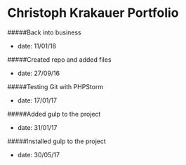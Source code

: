 Christoph Krakauer Portfolio 
===========================

#####Back into business

- date: 11/01/18

#####Created repo and added files

- date: 27/09/16

#####Testing Git with PHPStorm

- date: 17/01/17

#####Added gulp to the project

- date: 31/01/17

#####Installed gulp to the project

- date: 30/05/17
